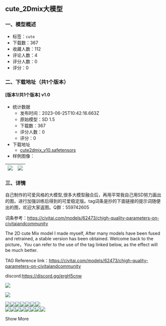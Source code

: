 ## cute_2Dmix大模型
### 一、模型概述

- 标签：`cute`
- 下载数：367
- 收藏人数：112
- 评论人数：4
- 评分人数：0
- 评分：0

### 二、下载地址（共1个版本）

#### [版本1/共1个版本] v1.0

- 统计数据
  - 发布时间：2023-06-25T10:42:16.663Z
  - 原始模型：SD 1.5
  - 下载数：367
  - 评分人数：0
  - 评分：0
- 下载地址
  - [cute2dmix_v10.safetensors](https://civitai.com/api/download/models/103428)
- 样例图像：

| <img src="https://image.civitai.com/xG1nkqKTMzGDvpLrqFT7WA/1ab9cabd-69f8-404f-b461-bea2b56bdebe/width=450/1279984.jpeg" /> | <img src="https://image.civitai.com/xG1nkqKTMzGDvpLrqFT7WA/ba09d328-b403-40ef-8555-0804fff23c6d/width=450/1279991.jpeg" /> |
| ---- | ---- |


### 三、详情
<p>自己制作的可爱风格的大模型,很多大模型融合后，再用平常我自己用SD努力画出的图，进行加强训练后得到的可爱稳定版。tag词条是抄的下面链接的提示词随便出的图，欢迎大家返图。Q群：559742605</p><p>词条参考：<a target="_blank" rel="ugc" href="https://civitai.com/models/62473/chigh-quality-parameters-on-civitaiandcommunity">https://civitai.com/models/62473/chigh-quality-parameters-on-civitaiandcommunity</a></p><p>The 2D cute Mix model I made myself, After many models have been fused and retrained, a stable version has been obtained. Welcome back to the picture，You can refer to the use of the tag linked below, as the effect will be much better.</p><p>TAG Reference link：<a target="_blank" rel="ugc" href="https://civitai.com/models/62473/chigh-quality-parameters-on-civitaiandcommunity">https://civitai.com/models/62473/chigh-quality-parameters-on-civitaiandcommunity</a></p><p>discord:<a target="_blank" rel="ugc" href="https://discord.gg/ergH5cnw">https://discord.gg/ergH5cnw</a></p><p><img src="https://image.civitai.com/xG1nkqKTMzGDvpLrqFT7WA/366d6cb6-b515-4502-9b32-2b0f7e0fad7b/width=525/366d6cb6-b515-4502-9b32-2b0f7e0fad7b.jpeg" /></p><p><img src="https://image.civitai.com/xG1nkqKTMzGDvpLrqFT7WA/e64143c0-76e6-4f0e-928f-3ac959d6fe3e/width=525/e64143c0-76e6-4f0e-928f-3ac959d6fe3e.jpeg" /></p><p><img src="https://image.civitai.com/xG1nkqKTMzGDvpLrqFT7WA/d614f062-1f28-4857-9c03-bce5aada2e31/width=525/d614f062-1f28-4857-9c03-bce5aada2e31.jpeg" /><img src="https://image.civitai.com/xG1nkqKTMzGDvpLrqFT7WA/6da78fce-55d1-465a-b34c-744357b43dba/width=525/6da78fce-55d1-465a-b34c-744357b43dba.jpeg" /><img src="https://image.civitai.com/xG1nkqKTMzGDvpLrqFT7WA/c393f1be-a6f0-4e8d-ad8b-72ef2caeab03/width=525/c393f1be-a6f0-4e8d-ad8b-72ef2caeab03.jpeg" /><img src="https://image.civitai.com/xG1nkqKTMzGDvpLrqFT7WA/b1a7aaf1-d3b4-4482-8822-2f59dbca311b/width=525/b1a7aaf1-d3b4-4482-8822-2f59dbca311b.jpeg" /><img src="https://image.civitai.com/xG1nkqKTMzGDvpLrqFT7WA/b1e2122b-3505-47fb-999b-6bf5b00c000b/width=525/b1e2122b-3505-47fb-999b-6bf5b00c000b.jpeg" /><img src="https://image.civitai.com/xG1nkqKTMzGDvpLrqFT7WA/6b229b73-fa0d-4de9-ad35-4416f2d8725e/width=525/6b229b73-fa0d-4de9-ad35-4416f2d8725e.jpeg" /><img src="https://image.civitai.com/xG1nkqKTMzGDvpLrqFT7WA/373baa59-8019-4822-8f32-00c8581f59de/width=525/373baa59-8019-4822-8f32-00c8581f59de.jpeg" /><br /><img src="https://image.civitai.com/xG1nkqKTMzGDvpLrqFT7WA/72d874c6-a026-41ad-a628-c946b111128d/width=525/72d874c6-a026-41ad-a628-c946b111128d.jpeg" /><img src="https://image.civitai.com/xG1nkqKTMzGDvpLrqFT7WA/487557fb-4869-4c30-ada0-249747831d04/width=525/487557fb-4869-4c30-ada0-249747831d04.jpeg" /><img src="https://image.civitai.com/xG1nkqKTMzGDvpLrqFT7WA/e98d5be4-32c9-4da2-ac3a-de1eae5422e1/width=525/e98d5be4-32c9-4da2-ac3a-de1eae5422e1.jpeg" /><img src="https://image.civitai.com/xG1nkqKTMzGDvpLrqFT7WA/0c9c2991-34d2-4d41-9a86-ee30e23b99eb/width=525/0c9c2991-34d2-4d41-9a86-ee30e23b99eb.jpeg" /><img src="https://image.civitai.com/xG1nkqKTMzGDvpLrqFT7WA/9199e46b-ba2a-42cd-80ba-62f371b48732/width=525/9199e46b-ba2a-42cd-80ba-62f371b48732.jpeg" /><img src="https://image.civitai.com/xG1nkqKTMzGDvpLrqFT7WA/b731fec1-a019-445a-9d5c-62b43707282d/width=525/b731fec1-a019-445a-9d5c-62b43707282d.jpeg" /><img src="https://image.civitai.com/xG1nkqKTMzGDvpLrqFT7WA/619adaab-e2fc-4e96-a8fb-3c207f30b1ca/width=525/619adaab-e2fc-4e96-a8fb-3c207f30b1ca.jpeg" /><img src="https://image.civitai.com/xG1nkqKTMzGDvpLrqFT7WA/47f655b0-85ee-46c5-b3e9-68631dc545f5/width=525/47f655b0-85ee-46c5-b3e9-68631dc545f5.jpeg" /></p><p>Show More</p>